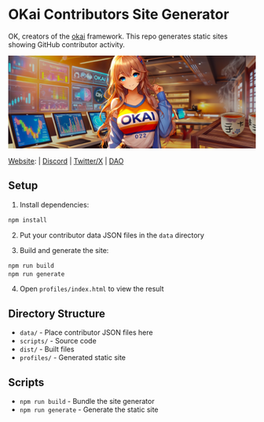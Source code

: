 # OKai Contributors Site Generator

OK, creators of the [okai](https://github.com/okcashpro/okai) framework. This repo generates static sites showing GitHub contributor activity.


![eliza_banner](https://github.com/okcashpro/okai/blob/main/docs/static/img/okai_banner.png?raw=true)

[Website](https://okcashpro.github.com/okai/): | [Discord](https://discord.gg/grvpc8c) | [Twitter/X](https://x.com/oktokencash) | [DAO](https://okdao.org/)


## Setup

1. Install dependencies:
```bash
npm install
```

2. Put your contributor data JSON files in the `data` directory

3. Build and generate the site:
```bash
npm run build
npm run generate
```

4. Open `profiles/index.html` to view the result

## Directory Structure

- `data/` - Place contributor JSON files here
- `scripts/` - Source code
- `dist/` - Built files
- `profiles/` - Generated static site

## Scripts

- `npm run build` - Bundle the site generator
- `npm run generate` - Generate the static site
